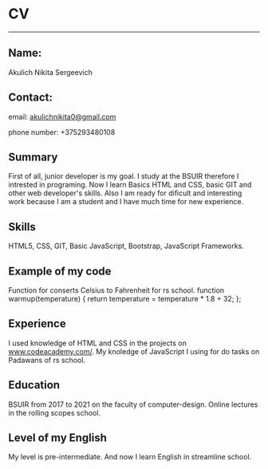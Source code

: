 CV
==

* * * * *

Name:
-----

Akulich Nikita Sergeevich

Contact:
--------

email: <akulichnikita0@gmail.com>

phone number: +375293480108

Summary
-------

First of all, junior developer is my goal. I study at the BSUIR
therefore I intrested in programing. Now I learn Basics HTML and CSS,
basic GIT and other web developer's skills. Also I am ready for dificult
and interesting work because I am a student and I have much time for new
experience.

Skills
------

HTML5, CSS, GIT, Basic JavaScript, Bootstrap, JavaScript Frameworks.

Example of my code
------------------

Function for conserts Celsius to Fahrenheit for rs school. function
warmup(temperature) { return temperature = temperature \* 1.8 + 32; };

Experience
----------

I used knowledge of HTML and CSS in the projects on
www.codeacademy.com/. My knoledge of JavaScript I using for do tasks on
Padawans of rs school.

Education
---------

BSUIR from 2017 to 2021 on the faculty of computer-design. Online
lectures in the rolling scopes school.

Level of my English
-------------------

My level is pre-intermediate. And now I learn English in streamline
school.
